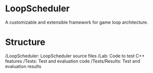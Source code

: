 # LoopScheduler

A customizable and extensible framework for game loop architecture.

# Structure

/LoopScheduler: LoopScheduler source files
/Lab: Code to test C++ features
/Tests: Test and evaluation code
/Tests/Results: Test and evaluation results
